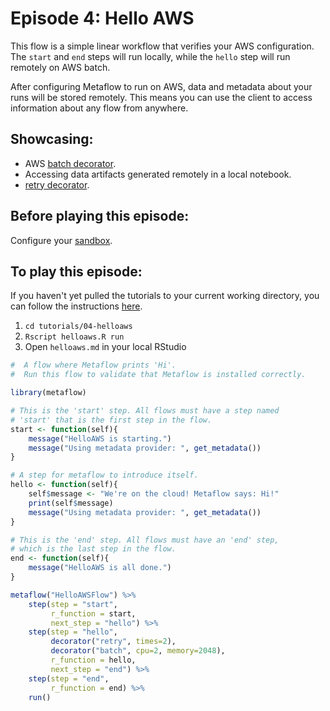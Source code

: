 # Episode 4: Hello AWS

This flow is a simple linear workflow that verifies your AWS configuration. The `start`
and `end` steps will run locally, while the `hello` step will run remotely on AWS batch.

After configuring Metaflow to run on AWS, data and metadata about your runs will be
stored remotely. This means you can use the client to access information about any flow
from anywhere.

## Showcasing:

- AWS [batch decorator](../../../metaflow/scaling.md).
- Accessing data artifacts generated remotely in a local notebook.
- [retry
  decorator](../../../metaflow/failures.md#retrying-tasks-with-the-retry-decorator).

## Before playing this episode:

Configure your [sandbox](../../../metaflow-on-aws/metaflow-sandbox.md).

## To play this episode:

If you haven't yet pulled the tutorials to your current working directory, you can
follow the instructions [here](../#pull-tutorials).

1. `cd tutorials/04-helloaws`
2. `Rscript helloaws.R run`
3. Open `helloaws.md` in your local RStudio

```r
#  A flow where Metaflow prints 'Hi'.
#  Run this flow to validate that Metaflow is installed correctly.

library(metaflow)

# This is the 'start' step. All flows must have a step named
# 'start' that is the first step in the flow.
start <- function(self){
    message("HelloAWS is starting.")
    message("Using metadata provider: ", get_metadata())
}

# A step for metaflow to introduce itself.
hello <- function(self){
    self$message <- "We're on the cloud! Metaflow says: Hi!"
    print(self$message)
    message("Using metadata provider: ", get_metadata())
}

# This is the 'end' step. All flows must have an 'end' step,
# which is the last step in the flow.
end <- function(self){
    message("HelloAWS is all done.")
}

metaflow("HelloAWSFlow") %>%
    step(step = "start",
         r_function = start,
         next_step = "hello") %>%
    step(step = "hello",
         decorator("retry", times=2),
         decorator("batch", cpu=2, memory=2048),
         r_function = hello,
         next_step = "end") %>%
    step(step = "end",
         r_function = end) %>%
    run()
```
